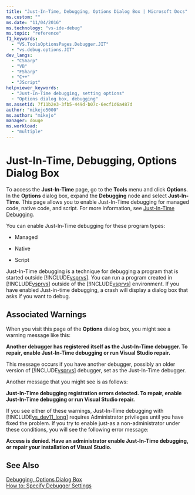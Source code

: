```yaml
---
title: "Just-In-Time, Debugging, Options Dialog Box | Microsoft Docs"
ms.custom: ""
ms.date: "11/04/2016"
ms.technology: "vs-ide-debug"
ms.topic: "reference"
f1_keywords: 
  - "VS.ToolsOptionsPages.Debugger.JIT"
  - "vs.debug.options.JIT"
dev_langs: 
  - "CSharp"
  - "VB"
  - "FSharp"
  - "C++"
  - "JScript"
helpviewer_keywords: 
  - "Just-In-Time debugging, setting options"
  - "Options dialog box, debugging"
ms.assetid: 7f11b2e3-3fb5-449d-b07c-6ecf1d6a487d
author: "mikejo5000"
ms.author: "mikejo"
manager: douge
ms.workload: 
  - "multiple"
---
```

# Just-In-Time, Debugging, Options Dialog Box
To access the **Just-In-Time** page, go to the **Tools** menu and click **Options**. In the **Options** dialog box, expand the **Debugging** node and select **Just-In-Time**. This page allows you to enable Just-In-Time debugging for managed code, native code, and script. For more information, see [Just-In-Time Debugging](../debugger/just-in-time-debugging-in-visual-studio.md).  
  
 You can enable Just-In-Time debugging for these program types:  
  
-   Managed  
  
-   Native  
  
-   Script  
  
 Just-In-Time debugging is a technique for debugging a program that is started outside [!INCLUDE[vsprvs](../code-quality/includes/vsprvs_md.md)]. You can run a program created in [!INCLUDE[vsprvs](../code-quality/includes/vsprvs_md.md)] outside of the [!INCLUDE[vsprvs](../code-quality/includes/vsprvs_md.md)] environment. If you have enabled Just-in-time debugging, a crash will display a dialog box that asks if you want to debug.  
  
## Associated Warnings  
 When you visit this page of the **Options** dialog box, you might see a warning message like this:  
  
 **Another debugger has registered itself as the Just-In-Time debugger. To repair, enable Just-In-Time debugging or run Visual Studio repair.**  
  
 This message occurs if you have another debugger, possibly an older version of [!INCLUDE[vsprvs](../code-quality/includes/vsprvs_md.md)] debugger, set as the Just-In-Time debugger.  
  
 Another message that you might see is as follows:  
  
 **Just-In-Time debugging registration errors detected. To repair, enable Just-In-Time debugging or run Visual Studio repair.**  
  
 If you see either of these warnings, Just-In-Time debugging with [!INCLUDE[vs_dev11_long](../data-tools/includes/vs_dev11_long_md.md)] requires Administrator privileges until you have fixed the problem. If you try to enable just-as a non-administrator under these conditions, you will see the following error message:  
  
 **Access is denied. Have an administrator enable Just-In-Time debugging, or repair your installation of Visual Studio.**  
  
## See Also  
 [Debugging, Options Dialog Box](../debugger/debugging-options-dialog-box.md)   
 [How to: Specify Debugger Settings](../debugger/how-to-specify-debugger-settings.md)